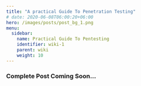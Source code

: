 ```yaml
---
title: "A practical Guide To Penetration Testing"
# date: 2020-06-08T06:00:20+06:00
hero: /images/posts/post_bg_1.png
menu:
  sidebar:
    name: Practical Guide To Pentesting
    identifier: wiki-1
    parent: wiki
    weight: 10
---
```

### Complete Post Coming Soon...
